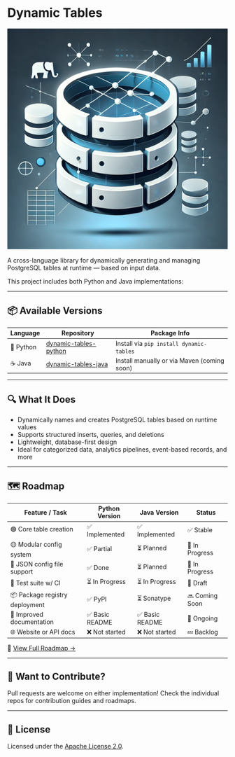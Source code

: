 # Dynamic Tables

![Dynamic Tables Preview](preview.png)

A cross-language library for dynamically generating and managing PostgreSQL tables at runtime — based on input data.

This project includes both Python and Java implementations:

---

## 📦 Available Versions

| Language | Repository | Package Info |
|----------|------------|--------------|
| 🐍 Python | [dynamic-tables-python](https://github.com/scottrodeo/dynamic-tables-python) | Install via `pip install dynamic-tables` |
| ☕ Java   | [dynamic-tables-java](https://github.com/scottrodeo/dynamic-tables-java)       | Install manually or via Maven (coming soon) |

---

## 🔍 What It Does

- Dynamically names and creates PostgreSQL tables based on runtime values
- Supports structured inserts, queries, and deletions
- Lightweight, database-first design
- Ideal for categorized data, analytics pipelines, event-based records, and more

---

## 🗺 Roadmap

| Feature / Task                         | Python Version | Java Version | Status        |
|----------------------------------------|----------------|--------------|---------------|
| 🟢 Core table creation                 | ✅ Implemented | ✅ Implemented | ✅ Stable      |
| 🟡 Modular config system               | ✅ Partial      | ⏳ Planned     | 🚧 In Progress |
| 🔵 JSON config file support            | ✅ Done         | ⏳ Planned     | 🚧 In Progress |
| 🧪 Test suite w/ CI                    | ⏳ In Progress  | ⏳ In Progress | 🔧 Draft       |
| 📦 Package registry deployment         | ✅ PyPI         | ⏳ Sonatype    | 🔜 Coming Soon |
| 📖 Improved documentation              | ✅ Basic README | ✅ Basic README| 🔄 Ongoing     |
| 🌐 Website or API docs                 | ❌ Not started  | ❌ Not started | 💤 Backlog     |

📍 [View Full Roadmap →](ROADMAP.md)

---

## 🌱 Want to Contribute?

Pull requests are welcome on either implementation! Check the individual repos for contribution guides and roadmaps.

---

## 📄 License

Licensed under the [Apache License 2.0](https://www.apache.org/licenses/LICENSE-2.0).

